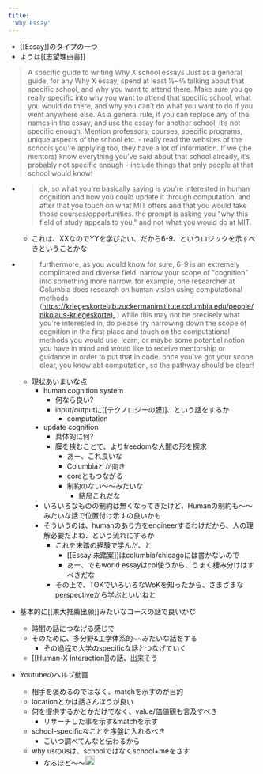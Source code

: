 ```yaml
---
title:
 'Why Essay'
---
```


- [[Essay]]のタイプの一つ
- ようは[[志望理由書]]

> A specific guide to writing Why X school essays
>  Just as a general guide, for any Why X essay, spend at least ½~⅔ talking about that specific school, and why you want to attend there. Make sure you go really specific into why you want to attend that specific school, what you would do there, and why you can’t do what you want to do if you went anywhere else. As a general rule, if you can replace any of the names in the essay, and use the essay for another school, it’s not specific enough. Mention professors, courses, specific programs, unique aspects of the school etc. - really read the websites of the schools you’re applying too, they have a lot of information. If we (the mentors) know everything you’ve said about that school already, it’s probably not specific enough - include things that only people at that school would know!

- > ok, so what you're basically saying is you're interested in human cognition and how you could update it through computation. and after that you touch on what MIT offers and that you would take those courses/opportunities. the prompt is asking you "why this field of study appeals to you," and not what you would do at MIT.
    - これは、XXなのでYYを学びたい、だから6-9、というロジックを示すべきということかな
- > furthermore, as you would know for sure, 6-9 is an extremely complicated and diverse field. narrow your scope of "cognition" into something more narrow. for example, one researcher at Columbia does research on human vision using computational methods ([https://kriegeskortelab.zuckermaninstitute.columbia.edu/people/nikolaus-kriegeskorte).](https://kriegeskortelab.zuckermaninstitute.columbia.edu/people/nikolaus-kriegeskorte).) while this may not be precisely what you're interested in, do please try narrowing down the scope of cognition in the first place and touch on the computational methods you would use, learn, or maybe some potential notion you have in mind and would like to receive mentorship or guidance in order to put that in code. once you've got your scope clear, you know abt computation, so the pathway should be clear!
    - 現状あいまいな点
        - human cognition system
            - 何なら良い?
            - input/outputに[[テクノロジーの膜]]、という話をするか
                - computation
        - update cognition
            - 具体的に何?
            - 膜を挟むことで、よりfreedomな人間の形を探求
                - あー、これ良いな
                - Columbiaとか向き
                - coreともつながる
                - 制約のない〜〜みたいな
                    - 結局これだな
        - いろいろなものの制約は無くなってきたけど、Humanの制約も〜〜みたいな話で位置付け示すの良いかも
        - そういうのは、humanのあり方をengineerするわけだから、人の理解必要だよね、という流れにするか
            - これを未踏の経験で学んだ、と
                - [[Essay 未踏案]]はcolumbia/chicagoには書かないので
                - あー、でもworld essayはcol使うから、うまく棲み分けはすべきだな
            - その上で、TOKでいろいろなWoKを知ったから、さまざまなperspectiveから学ぶといいねと

- 基本的に[[東大推薦出願]]みたいなコースの話で良いかな
    - 時間の話につなげる感じで
    - そのために、多分野&工学体系的~~みたいな話をする
        - その過程で大学のspecificな話とつなげていく
    - [[Human-X Interaction]]の話、出来そう


- Youtubeのヘルプ動画
    - 相手を褒めるのではなく、matchを示すのが目的
    - locationとかは話さんほうが良い
    - 何を提供するかとかだけでなく、value/価値観も言及すべき
        - リサーチした事を示す&matchを示す
    - school-specificなことを序盤に入れるべき
        - こいつ調べてんなと伝わるから
    - why usのusは、schoolではなくschool+meをさす
        - なるほど〜〜<img src='https://scrapbox.io/api/pages/blu3mo-public/blu3mo/icon' alt='blu3mo.icon' height="19.5"/>

